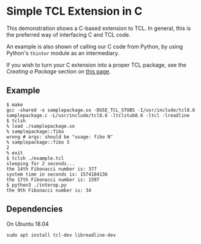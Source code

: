# Simple TCL Extension in C

This demonstration shows a C-based extension to TCL. In general, this is the
preferred way of interfacing C and TCL code.

An example is also shown of calling our C code from Python, by using
Python's `tkinter` module as an intermediary.

If you wish to turn your C extension into a proper TCL package, see the
*Creating a Package* section on [this
page](https://wiki.tcl-lang.org/page/Hello+World+as+a+C+extension).

## Example

```
$ make
gcc -shared -o samplepackage.so -DUSE_TCL_STUBS -I/usr/include/tcl8.6 samplepackage.c -L/usr/include/tcl8.6 -ltclstub8.6 -ltcl -lreadline
$ tclsh
% load ./samplepackage.so
% samplepackage::fibo
wrong # args: should be "usage: fibo N"
% samplepackage::fibo 3
2
% exit
$ tclsh ./example.tcl
sleeping for 2 seconds...
the 14th Fibonacci number is: 377
system time in seconds is: 1574184136
the 17th Fibonacci number is: 1597
$ python3 ./interop.py
the 9th Fibonacci number is: 34
```

## Dependencies

On Ubuntu 18.04

`sudo apt install tcl-dev libreadline-dev`
